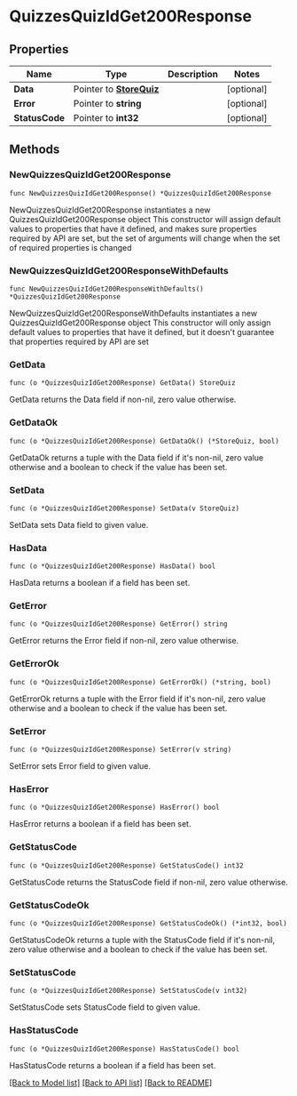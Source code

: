 # QuizzesQuizIdGet200Response

## Properties

Name | Type | Description | Notes
------------ | ------------- | ------------- | -------------
**Data** | Pointer to [**StoreQuiz**](StoreQuiz.md) |  | [optional] 
**Error** | Pointer to **string** |  | [optional] 
**StatusCode** | Pointer to **int32** |  | [optional] 

## Methods

### NewQuizzesQuizIdGet200Response

`func NewQuizzesQuizIdGet200Response() *QuizzesQuizIdGet200Response`

NewQuizzesQuizIdGet200Response instantiates a new QuizzesQuizIdGet200Response object
This constructor will assign default values to properties that have it defined,
and makes sure properties required by API are set, but the set of arguments
will change when the set of required properties is changed

### NewQuizzesQuizIdGet200ResponseWithDefaults

`func NewQuizzesQuizIdGet200ResponseWithDefaults() *QuizzesQuizIdGet200Response`

NewQuizzesQuizIdGet200ResponseWithDefaults instantiates a new QuizzesQuizIdGet200Response object
This constructor will only assign default values to properties that have it defined,
but it doesn't guarantee that properties required by API are set

### GetData

`func (o *QuizzesQuizIdGet200Response) GetData() StoreQuiz`

GetData returns the Data field if non-nil, zero value otherwise.

### GetDataOk

`func (o *QuizzesQuizIdGet200Response) GetDataOk() (*StoreQuiz, bool)`

GetDataOk returns a tuple with the Data field if it's non-nil, zero value otherwise
and a boolean to check if the value has been set.

### SetData

`func (o *QuizzesQuizIdGet200Response) SetData(v StoreQuiz)`

SetData sets Data field to given value.

### HasData

`func (o *QuizzesQuizIdGet200Response) HasData() bool`

HasData returns a boolean if a field has been set.

### GetError

`func (o *QuizzesQuizIdGet200Response) GetError() string`

GetError returns the Error field if non-nil, zero value otherwise.

### GetErrorOk

`func (o *QuizzesQuizIdGet200Response) GetErrorOk() (*string, bool)`

GetErrorOk returns a tuple with the Error field if it's non-nil, zero value otherwise
and a boolean to check if the value has been set.

### SetError

`func (o *QuizzesQuizIdGet200Response) SetError(v string)`

SetError sets Error field to given value.

### HasError

`func (o *QuizzesQuizIdGet200Response) HasError() bool`

HasError returns a boolean if a field has been set.

### GetStatusCode

`func (o *QuizzesQuizIdGet200Response) GetStatusCode() int32`

GetStatusCode returns the StatusCode field if non-nil, zero value otherwise.

### GetStatusCodeOk

`func (o *QuizzesQuizIdGet200Response) GetStatusCodeOk() (*int32, bool)`

GetStatusCodeOk returns a tuple with the StatusCode field if it's non-nil, zero value otherwise
and a boolean to check if the value has been set.

### SetStatusCode

`func (o *QuizzesQuizIdGet200Response) SetStatusCode(v int32)`

SetStatusCode sets StatusCode field to given value.

### HasStatusCode

`func (o *QuizzesQuizIdGet200Response) HasStatusCode() bool`

HasStatusCode returns a boolean if a field has been set.


[[Back to Model list]](../README.md#documentation-for-models) [[Back to API list]](../README.md#documentation-for-api-endpoints) [[Back to README]](../README.md)


